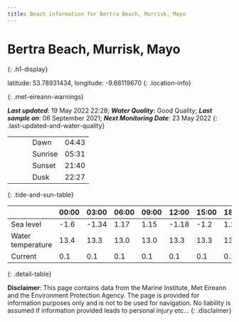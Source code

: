 ```yaml
---
title: Beach information for Bertra Beach, Murrisk, Mayo
---
```

# Bertra Beach, Murrisk, Mayo 
{: .h1-display}

latitude: 53.78931434, longitude: -9.66119670
{: .location-info}


{: .met-eireann-warnings}

___Last updated___: 19 May 2022 22:28; ___Water Quality___: Good Quality;
___Last sample on___: 06 September 2021; ___Next Monitoring Date___: 23 May 2022
{: .last-updated-and-water-quality}

|   |   |   |   |   |
|---|---|---|---|---|
|   |   |   | Dawn  | 04:43 |
|   |   |   | Sunrise  | 05:31 |
|   |   |   | Sunset  | 21:40 |
|   |   |   | Dusk  | 22:27 |
{: .tide-and-sun-table}

<div></div>

| | 00:00 | 03:00 | 06:00 | 09:00 | 12:00 | 15:00 | 18:00 | 21:00 |
|---|---|---|---|---|---|---|---|---|
| Sea level | -1.6 | -1.34 | 1.17 | 1.15| -1.18 | -1.2 | 1.23 | 1.5 |
| Water temperature | 13.4 | 13.3 | 13.0 | 13.0 | 13.3 | 13.3 | 13.2 | 13.2 |
| Current | 0.1 | 0.1 | 0.1 | 0.1 | 0.1| 0.1 | 0.1 | 0.1 |
{: .detail-table}

__Disclaimer__: This page contains data from the Marine Institute,
Met Eireann and the Environment Protection Agency. The page is provided for
information purposes only and is not to be used for navigation. No liability
is assumed if information provided leads to personal injury etc...
{: .disclaimer}